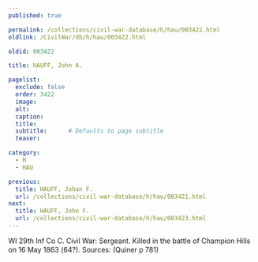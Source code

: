 ```yaml
---
published: true

permalink: /collections/civil-war-database/h/hau/003422.html
oldlink: /CivilWar/db/h/hau/003422.html

oldid: 003422

title: HAUFF, John A.

pagelist:
  exclude: false
  order: 3422
  image: 
  alt:
  caption:
  title:
  subtitle:      # Defaults to page subtitle
  teaser:

category: 
  - H 
  - HAU

previous:
  title: HAUFF, Johan F.
  url: /collections/civil-war-database/h/hau/003421.html  
next:
  title: HAUFF, John F.
  url: /collections/civil-war-database/h/hau/003423.html   
---
```

WI 29th Inf Co C. Civil War: Sergeant. Killed in the battle of Champion Hills on 16 May 1863 (&#146;64?). Sources: (Quiner p 781)